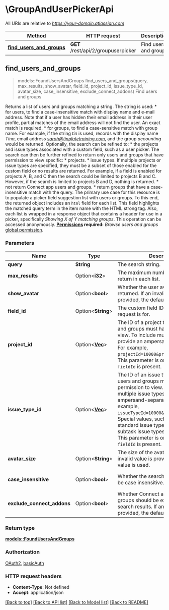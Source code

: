 # \GroupAndUserPickerApi

All URIs are relative to *https://your-domain.atlassian.com*

Method | HTTP request | Description
------------- | ------------- | -------------
[**find_users_and_groups**](GroupAndUserPickerApi.md#find_users_and_groups) | **GET** /rest/api/2/groupuserpicker | Find users and groups



## find_users_and_groups

> models::FoundUsersAndGroups find_users_and_groups(query, max_results, show_avatar, field_id, project_id, issue_type_id, avatar_size, case_insensitive, exclude_connect_addons)
Find users and groups

Returns a list of users and groups matching a string. The string is used:   *  for users, to find a case-insensitive match with display name and e-mail address. Note that if a user has hidden their email address in their user profile, partial matches of the email address will not find the user. An exact match is required.  *  for groups, to find a case-sensitive match with group name.  For example, if the string *tin* is used, records with the display name *Tina*, email address *sarah@tinplatetraining.com*, and the group *accounting* would be returned.  Optionally, the search can be refined to:   *  the projects and issue types associated with a custom field, such as a user picker. The search can then be further refined to return only users and groups that have permission to view specific:           *  projects.      *  issue types.          If multiple projects or issue types are specified, they must be a subset of those enabled for the custom field or no results are returned. For example, if a field is enabled for projects A, B, and C then the search could be limited to projects B and C. However, if the search is limited to projects B and D, nothing is returned.  *  not return Connect app users and groups.  *  return groups that have a case-insensitive match with the query.  The primary use case for this resource is to populate a picker field suggestion list with users or groups. To this end, the returned object includes an `html` field for each list. This field highlights the matched query term in the item name with the HTML strong tag. Also, each list is wrapped in a response object that contains a header for use in a picker, specifically *Showing X of Y matching groups*.  This operation can be accessed anonymously.  **[Permissions](#permissions) required:** *Browse users and groups* [global permission](https://confluence.atlassian.com/x/yodKLg).

### Parameters


Name | Type | Description  | Required | Notes
------------- | ------------- | ------------- | ------------- | -------------
**query** | **String** | The search string. | [required] |
**max_results** | Option<**i32**> | The maximum number of items to return in each list. |  |[default to 50]
**show_avatar** | Option<**bool**> | Whether the user avatar should be returned. If an invalid value is provided, the default value is used. |  |[default to false]
**field_id** | Option<**String**> | The custom field ID of the field this request is for. |  |
**project_id** | Option<[**Vec<String>**](String.md)> | The ID of a project that returned users and groups must have permission to view. To include multiple projects, provide an ampersand-separated list. For example, `projectId=10000&projectId=10001`. This parameter is only used when `fieldId` is present. |  |
**issue_type_id** | Option<[**Vec<String>**](String.md)> | The ID of an issue type that returned users and groups must have permission to view. To include multiple issue types, provide an ampersand-separated list. For example, `issueTypeId=10000&issueTypeId=10001`. Special values, such as `-1` (all standard issue types) and `-2` (all subtask issue types), are supported. This parameter is only used when `fieldId` is present. |  |
**avatar_size** | Option<**String**> | The size of the avatar to return. If an invalid value is provided, the default value is used. |  |[default to xsmall]
**case_insensitive** | Option<**bool**> | Whether the search for groups should be case insensitive. |  |[default to false]
**exclude_connect_addons** | Option<**bool**> | Whether Connect app users and groups should be excluded from the search results. If an invalid value is provided, the default value is used. |  |[default to false]

### Return type

[**models::FoundUsersAndGroups**](FoundUsersAndGroups.md)

### Authorization

[OAuth2](../README.md#OAuth2), [basicAuth](../README.md#basicAuth)

### HTTP request headers

- **Content-Type**: Not defined
- **Accept**: application/json

[[Back to top]](#) [[Back to API list]](../README.md#documentation-for-api-endpoints) [[Back to Model list]](../README.md#documentation-for-models) [[Back to README]](../README.md)

